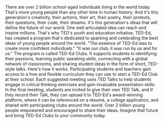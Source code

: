 
There are over 2 billion school-aged
individuals living in the world today.
That&#39;s more young people than any
other time in human history.
And it&#39;s this generation&#39;s creativity,
their actions,
their art,
their poetry,
their protests,
their questions,
their code,
their dreams.
It&#39;s this generation&#39;s ideas that will
define the future of our world.
One well articulated idea
can reach and inspire millions.
That&#39;s why TED&#39;s youth 
and education initiative, TED-Ed,
has created a program 
that&#39;s dedicated to sparking
and celebrating the best ideas
of young people around the world.
&quot;The essence of TED-Ed was to create
more confident individuals.&quot;
&quot;It was our club; 
it was run by us and for us.&quot;
The program is called TED-Ed Clubs.
It supports students in identifying
their passions,
learning public speaking skills,
connecting with a global
network of classrooms,
and sharing student ideas
in the form of short, TED-style talks.
Here&#39;s how it works.
Participating students and teachers gain 
access to a free and flexible curriculum
they can use to start a TED-Ed Club
at their school.
Each suggested meeting uses TED Talks
to help students engage 
in critical thinking exercises
and gain invaluable presentation skills.
In the final meeting, students are invited
to give their own TED Talk,
and if they record their Talk,
they can upload it 
to TED-Ed&#39;s award-winning platform,
where it can be referenced on a résumé,
a college application,
and shared with participating clubs
around the world.
Over 2 billion young people empowered
and encouraged to share their ideas.
Imagine that future
and bring TED-Ed Clubs 
to your community today.
